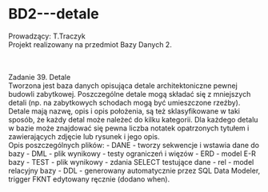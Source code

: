 # BD2---detale
Prowadzący: T.Traczyk
<br />
Projekt realizowany na przedmiot Bazy Danych 2. <br />

<br />
<br />
Zadanie 39. Detale<br />
Tworzona jest baza danych opisująca detale architektoniczne pewnej budowli zabytkowej. Poszczególne detale mogą składać się z mniejszych detali (np. na zabytkowych schodach mogą być umieszczone rzeźby). Detale mają nazwę, opis i opis położenia, są też sklasyfikowane w taki sposób, że każdy detal może należeć do kilku kategorii. Dla każdego detalu w bazie może znajdować się pewna liczba notatek opatrzonych tytułem i zawierających zdjęcie lub rysunek i jego opis.   
<br />
Opis poszczególnych plików:  
- DANE - tworzy sekwencje i wstawia dane do bazy  
- DML - plik wynikowy - testy ograniczeń i więzów  
- ERD - model E-R bazy  
- TEST - plik wynikowy - zdania SELECT testujące dane  
- rel - model relacyjny bazy  
- DDL - generowany automatycznie przez SQL Data Modeler, trigger FKNT edytowany ręcznie (dodano when).  




